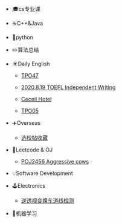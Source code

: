 - 🎓cs专业课

- ☕️C++&Java

- 🐍python

- ✏️算法总结

- ☀️Daily English

    - [TPO47](DailyEnglish/TPO47.md)

    - [2020.8.19 TOEFL Independent Writing](DailyEnglish/Writing.md)

    - [Ceceil Hotel](DailyEnglish/ceil.md)

    - [TPO05](DailyEnglish/TPO05.md)

- ✈️Overseas

    - [选校帖收藏](Overseas/选校帖收藏.md)

- 🍌Leetcode & OJ

    - [POJ2456 Aggressive cows](OJ/POJ2456.md)
    
- 💡Software Development

- 🕹️Electronics

    - [逆透视变换车道线检测](Electronics/IPM.md)

- 🍉机器学习
